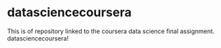 # datasciencecoursera
This is of repository linked to the coursera data science final assignment. datasciencecoursera!
